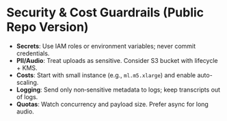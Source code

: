 # Security & Cost Guardrails (Public Repo Version)

- **Secrets**: Use IAM roles or environment variables; never commit credentials.
- **PII/Audio**: Treat uploads as sensitive. Consider S3 bucket with lifecycle + KMS.
- **Costs**: Start with small instance (e.g., `ml.m5.xlarge`) and enable auto-scaling.
- **Logging**: Send only non‑sensitive metadata to logs; keep transcripts out of logs.
- **Quotas**: Watch concurrency and payload size. Prefer async for long audio.
